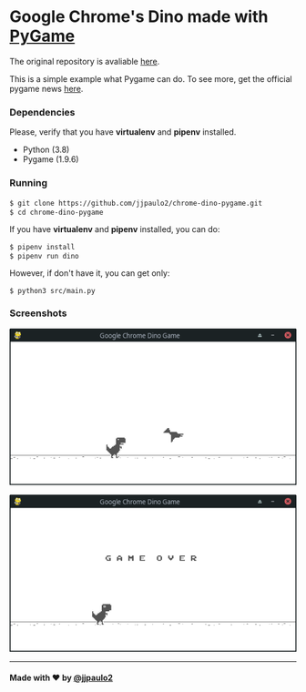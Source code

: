 # Google Chrome's Dino made with [PyGame](https://www.pygame.org)

The original repository is avaliable [here](https://github.com/jjpaulo2/chrome-dino-pygame).

This is a simple example what Pygame can do. To see more, get the official pygame news [here](https://www.pygame.org).

### Dependencies

Please, verify that you have **virtualenv** and **pipenv** installed.

- Python (3.8)
- Pygame (1.9.6)

### Running

    $ git clone https://github.com/jjpaulo2/chrome-dino-pygame.git
    $ cd chrome-dino-pygame

If you have **virtualenv** and **pipenv** installed, you can do:
    
    $ pipenv install
    $ pipenv run dino

However, if don't have it, you can get only:

    $ python3 src/main.py

### Screenshots

![Game](screenshots/game.png)

![Game Over](screenshots/game-over.png)


---

#### Made with :hearts: by [@jjpaulo2](https://github.com/jjpaulo2)